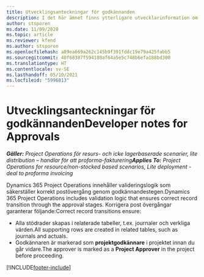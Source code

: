 ```yaml
---
title: Utvecklingsanteckningar för godkännanden
description: I det här ämnet finns ytterligare utvecklarinformation om att arbeta med godkännanden.
author: stsporen
ms.date: 11/09/2020
ms.topic: article
ms.reviewer: kfend
ms.author: stsporen
ms.openlocfilehash: a89ea669a262c145b9f391fddc19e79a425fabb5
ms.sourcegitcommit: 40f68387f594180af64a5e5c748b6efa188bd300
ms.translationtype: HT
ms.contentlocale: sv-SE
ms.lasthandoff: 05/10/2021
ms.locfileid: "5996813"
---
```

# <a name="developer-notes-for-approvals"></a><span data-ttu-id="e40b6-103">Utvecklingsanteckningar för godkännanden</span><span class="sxs-lookup"><span data-stu-id="e40b6-103">Developer notes for Approvals</span></span>

<span data-ttu-id="e40b6-104">_**Gäller:** Project Operations för resurs- och icke lagerbaserade scenarier, lite distribution – handlar för att proforma-fakturering_</span><span class="sxs-lookup"><span data-stu-id="e40b6-104">_**Applies To:** Project Operations for resource/non-stocked based scenarios, Lite deployment - deal to proforma invoicing_</span></span>

<span data-ttu-id="e40b6-105">Dynamics 365 Project Operations innehåller valideringslogik som säkerställer korrekt postövergång genom godkännandestegen.</span><span class="sxs-lookup"><span data-stu-id="e40b6-105">Dynamics 365 Project Operations includes validation logic that ensures correct record transition through the approval stages.</span></span> <span data-ttu-id="e40b6-106">Korrigera post övergångar garanterar följande:</span><span class="sxs-lookup"><span data-stu-id="e40b6-106">Correct record transitions ensure:</span></span> 

  - <span data-ttu-id="e40b6-107">Alla stödrader skapas i relaterade tabeller, t.ex. journaler och verkliga värden.</span><span class="sxs-lookup"><span data-stu-id="e40b6-107">All supporting rows are created in related tables, such as journals and actuals.</span></span>
  - <span data-ttu-id="e40b6-108">Godkännaren är markerad som **projektgodkännare** i projektet innan du går vidare.</span><span class="sxs-lookup"><span data-stu-id="e40b6-108">The approver is marked as a **Project Approver** in the project before proceeding.</span></span>


[!INCLUDE[footer-include](../includes/footer-banner.md)]